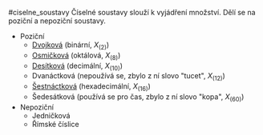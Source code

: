 #ciselne_soustavy
Číselné soustavy slouží k vyjádření množství. Dělí se na poziční a nepoziční soustavy.
- Poziční 
	- [Dvojková](./binarni.md) (binární, $X_{(2)}$)
	- [Osmičková](./osmickova.md) (oktálová, $X_{(8)}$)
	- [Desítková](./desitkova.md) (decimální, $X_{(10)}$)
	- Dvanáctková (nepoužívá se, zbylo z ní slovo "tucet", $X_{(12)}$)
	- [Šestnáctková](./sestnactkova.md) (hexadecimální, $X_{(16)}$)
	- Šedesátková (používá se pro čas, zbylo z ní slovo "kopa", $X_{(60)}$)
- Nepoziční
	- Jedničková
	- Římské číslice